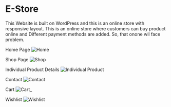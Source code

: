 # E-Store
This Website is built on WordPress and this is an online store with responsive layout. This is an online store where customers can buy product online and Different payment methods are added. So, that onone wil face problem.

Home Page
![Home](https://github.com/abdulsaboor2/E-Store/assets/57446794/741dd0a2-60d1-4c5a-a8d8-baffd2b31bc3)

Shop Page
![Shop](https://github.com/abdulsaboor2/E-Store/assets/57446794/ae7b89c2-5f31-4245-80d2-4fd3f0124b26)

Individual Product Details
![Individual Product](https://github.com/abdulsaboor2/E-Store/assets/57446794/c6ee25fa-1453-4774-a854-6ab89220629c)

Contact
![Contact](https://github.com/abdulsaboor2/E-Store/assets/57446794/dadefa6f-e093-48c9-9097-340ef8d598a9)

Cart
![Cart_](https://github.com/abdulsaboor2/E-Store/assets/57446794/039296e2-9cb7-4769-8de3-1520464705a9)

Wishlist
![Wishlist](https://github.com/abdulsaboor2/E-Store/assets/57446794/20d29a74-0ebf-4fec-8c9f-4da2888b9cb0)



